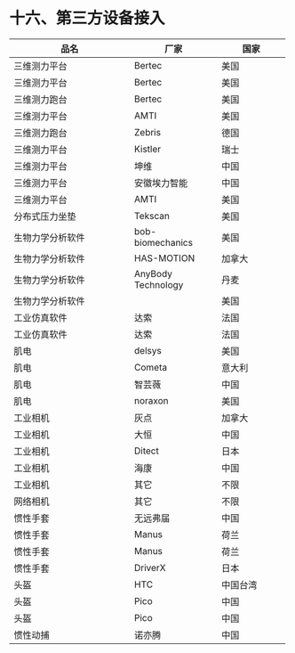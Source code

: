 # 十六、第三方设备接入

<table><thead><tr><th width="201">品名</th><th width="141">厂家</th><th width="107">国家</th></tr></thead><tbody><tr><td>三维测力平台</td><td>Bertec</td><td>美国</td></tr><tr><td>三维测力平台</td><td>Bertec</td><td>美国</td></tr><tr><td>三维测力跑台</td><td>Bertec</td><td>美国</td></tr><tr><td>三维测力平台</td><td>AMTI</td><td>美国</td></tr><tr><td>三维测力跑台</td><td>Zebris</td><td>德国</td></tr><tr><td>三维测力平台</td><td>Kistler</td><td>瑞士</td></tr><tr><td>三维测力平台</td><td>坤维</td><td>中国</td></tr><tr><td>三维测力平台</td><td>安徽埃力智能</td><td>中国</td></tr><tr><td>三维测力平台</td><td>AMTI</td><td>美国</td></tr><tr><td>分布式压力坐垫</td><td>Tekscan</td><td>美国</td></tr><tr><td>生物力学分析软件</td><td>bob-biomechanics</td><td>美国</td></tr><tr><td>生物力学分析软件</td><td>HAS-MOTION</td><td>加拿大</td></tr><tr><td>生物力学分析软件</td><td>AnyBody Technology</td><td>丹麦</td></tr><tr><td>生物力学分析软件</td><td></td><td>美国</td></tr><tr><td>工业仿真软件</td><td>达索</td><td>法国</td></tr><tr><td>工业仿真软件</td><td>达索</td><td>法国</td></tr><tr><td>肌电</td><td>delsys</td><td>美国</td></tr><tr><td>肌电</td><td>Cometa</td><td>意大利</td></tr><tr><td>肌电</td><td>智芸薇</td><td>中国</td></tr><tr><td>肌电</td><td>noraxon</td><td>美国</td></tr><tr><td>工业相机</td><td>灰点</td><td>加拿大</td></tr><tr><td>工业相机</td><td>大恒</td><td>中国</td></tr><tr><td>工业相机</td><td>Ditect</td><td>日本</td></tr><tr><td>工业相机</td><td>海康</td><td>中国</td></tr><tr><td>工业相机</td><td>其它</td><td>不限</td></tr><tr><td>网络相机</td><td>其它</td><td>不限</td></tr><tr><td>惯性手套</td><td>无远弗届</td><td>中国</td></tr><tr><td>惯性手套</td><td>Manus</td><td>荷兰</td></tr><tr><td>惯性手套</td><td>Manus</td><td>荷兰</td></tr><tr><td>惯性手套</td><td>DriverX</td><td>日本</td></tr><tr><td>头盔</td><td>HTC</td><td>中国台湾</td></tr><tr><td>头盔</td><td>Pico</td><td>中国</td></tr><tr><td>头盔</td><td>Pico</td><td>中国</td></tr><tr><td>惯性动捕</td><td>诺亦腾</td><td>中国</td></tr></tbody></table>
